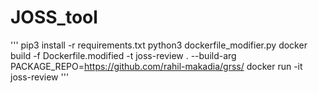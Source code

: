 # JOSS_tool
'''
pip3 install -r requirements.txt
python3 dockerfile_modifier.py
docker build -f Dockerfile.modified -t joss-review . --build-arg PACKAGE_REPO=https://github.com/rahil-makadia/grss/
docker run -it joss-review
'''
